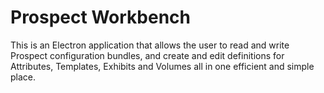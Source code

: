 # Prospect Workbench

This is an Electron application that allows the user to read and write Prospect configuration bundles, and create and edit definitions for Attributes, Templates, Exhibits and Volumes all in one efficient and simple place.
